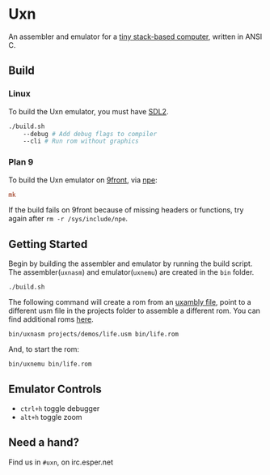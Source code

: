 # Uxn

An assembler and emulator for a [tiny stack-based computer](https://wiki.xxiivv.com/site/uxn.html), written in ANSI C. 

## Build

### Linux 

To build the Uxn emulator, you must have [SDL2](https://wiki.libsdl.org/).

```sh
./build.sh 
	--debug # Add debug flags to compiler
	--cli # Run rom without graphics
```

### Plan 9 

To build the Uxn emulator on [9front](http://9front.org/), via [npe](https://git.sr.ht/~ft/npe):

```rc
mk
```

If the build fails on 9front because of missing headers or functions,
try again after `rm -r /sys/include/npe`.

## Getting Started

Begin by building the assembler and emulator by running the build script. The assembler(`uxnasm`) and emulator(`uxnemu`) are created in the `bin` folder.

```
./build.sh
```

The following command will create a rom from an [uxambly file](https://wiki.xxiivv.com/site/uxambly.html), point to a different usm file in the projects folder to assemble a different rom. You can find additional roms [here](https://sr.ht/~rabbits/uxn/sources).

```
bin/uxnasm projects/demos/life.usm bin/life.rom
```

And, to start the rom:

```
bin/uxnemu bin/life.rom
```

## Emulator Controls

- `ctrl+h` toggle debugger
- `alt+h` toggle zoom

## Need a hand?

Find us in `#uxn`, on irc.esper.net

